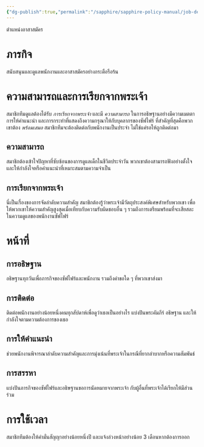 ```yaml
---
{"dg-publish":true,"permalink":"/sapphire/sapphire-policy-manual/job-descriptions/sapphire-care-team-member-thai/"}
---
```


ตำแหน่งอาสาสมัคร

# ภารกิจ

สนับสนุนและดูแลพนักงานและอาสาสมัครอย่างกระตือรือร้น

# ความสามารถและการเรียกจากพระเจ้า

สมาชิกทีมดูแลต้องได้รับ _การเรียกจากพระเจ้า_ และมี _ความสามารถ_ ในการอธิษฐานอย่างมีความเมตตา การให้คำแนะนำ และการกระทำที่แสดงถึงความกรุณาให้กับบุคลากรของซัฟไฟร์ ที่สำคัญที่สุดคือพวกเขาต้อง _พร้อมเสมอ_ สมาชิกทีมจะต้องติดต่อกับพนักงานเป็นประจำ ไม่ใช่แค่รอให้ถูกติดต่อมา

## ความสามารถ

สมาชิกต้องเข้าใจปัญหาที่ซับซ้อนของการดูแลเด็กในชีวิตประจำวัน พวกเขาต้องสามารถฟังอย่างตั้งใจและให้กำลังใจหรือคำแนะนำที่เหมาะสมตามความจำเป็น

## การเรียกจากพระเจ้า

นี่เป็นเรื่องของการจัดลำดับความสำคัญ สมาชิกต้องรู้ว่าพระเจ้ามีวัตถุประสงค์พิเศษสำหรับพวกเขา เพื่อให้พวกเขาให้ความสำคัญสูงสุดเมื่อเทียบกับความรับผิดชอบอื่น ๆ รวมถึงการเตรียมพร้อมที่จะเสียสละในความดูแลของพนักงานซัฟไฟร์

# หน้าที่

## การอธิษฐาน

อธิษฐานทุกวันเพื่อภารกิจของซัฟไฟร์และพนักงาน รวมถึงคำขอใด ๆ ที่พวกเขาส่งมา

## การติดต่อ

ติดต่อพนักงานอย่างน้อยหนึ่งคนทุกสัปดาห์เพื่อดูว่าเธอเป็นอย่างไร แบ่งปันพระคัมภีร์ อธิษฐาน และให้กำลังใจตามความต้องการของเธอ

## การให้คำแนะนำ

ช่วยพนักงานพิจารณาลำดับความสำคัญและการมุ่งเน้นที่พระเจ้าในกรณีที่ยากลำบากหรือความสัมพันธ์

## การสรรหา

แบ่งปันภารกิจของซัฟไฟร์และอธิษฐานขอการนัดหมายจากพระเจ้า กับผู้อื่นที่พระเจ้าได้เรียกให้มีส่วนร่วม

# การใช้เวลา

สมาชิกทีมต้องให้คำมั่นสัญญาอย่างน้อยหนึ่งปี และแจ้งล่วงหน้าอย่างน้อย 3 เดือนหากต้องการออก